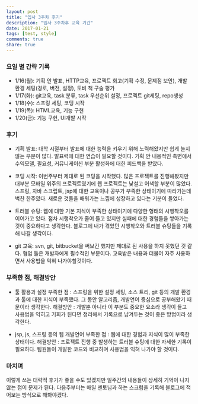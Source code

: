 ```yaml
---
layout: post
title: "입사 3주차 후기"
description: "입사 3주차후 교육 기간"
date: 2017-01-21
tags: [test, style]
comments: true
share: true
---
```


### 요일 별 간략 기록

* 1/16(월): 기획 안 발표, HTTP교육, 프로젝트 회고(기획 수정, 문제점 보안), 개발 환경 세팅(경로, 버전, 설정), 토비 책 구술 평가
* 1/17(화): git교육, task 분류, task 우선순위 설정, 프로젝트 git세팅, repo생성
* 1/18(수): 스프링 세팅, 코딩 시작
* 1/19(목): HTML교육, 기능 구현
* 1/20(금): 기능 구현, UI개발 시작

### 후기

* 기획 발표: 대학 시절부터 발표에 대한 능력을 키우기 위해 노력해왔지만 쉽게 늘지 않는 부분이 많다. 발표력에 대한 연습이 필요할 것이다. 기획 안 내용적인 측면에서 수익모델, 필요성, 커뮤니케이션 부분 활성화에 대한 피드백을 받았다. 

* 코딩 시작: 이번주부터 제대로 된 코딩을 시작했다. 많은 프로젝트를 진행해봤지만 대부분 모바일 위주의 프로젝트였기에 웹 프로젝트는 낯설고 어색할 부분이 많았다. 스프링, 자바 스크립트, jsp에 대한 교육이나 공부가 부족한 상태이기에 따라가는데 벅찬 한주였다. 새로운 것들을 배워가는 느낌에 성장하고 있다는 기분이 들었다.

* 트러블 슈팅: 웹에 대한 기본 지식이 부족한 상태이기에 다양한 형태의 시행착오를 이어가고 있다. 점차 시행착오가 줄어 들고 있지만 실패에 대한 경험들을 쌓아가는 것이 중요하다고 생각한다. 블로그에 내가 겪었던 시행착오와 트러블 슈팅들을 기록해 나갈 생각이다.

* git 교육: svn, git, bitbucket을 써보긴 했지만 제대로 된 사용을 하지 못했던 것 같다. 협업 툴은 개발자에게 필수적인 부분이다. 교육받은 내용과 더불어 자주 사용하면서 사용법을 익혀 나가야할것이다.



### 부족한 점, 해결방안

* 툴 활용과 설정
부족한 점 : 스프링을 위한 설정 세팅, 소스 트리, git 등의 개발 환경과 툴에 대한 지식이 부족했다. 그 동안 알고리즘, 개발언어 중심으로 공부해왔기 때문이라 생각한다. 
해결방안 : 개발뿐 아니라 이 부분도 중요한 요소라 생각이 들고 사용법을 익히고 기회가 된다면 정리해서 기록으로 남겨두는 것이 좋은 방법이라 생각한다.

* jsp, js, 스프링 등의 웹 개발언어
 부족한 점 : 웹에 대한 경험과 지식이 많이 부족한 상태이다.
 해결방안 : 프로젝트 진행 중 발생하는 트러블 슈팅에 대한 자세한 기록이 필요하다. 팀원들이 개발한 코드와 비교하며 사용법을 익혀 나가야 할 것이다. 

### 마치며
 이렇게 쓰는 대략적 후기가 좋을 수도 있겠지만 일주간의 내용들이 상세히 기억이 나지 않는 점이 문제가 된다. 다음주부터는 매일 멘토님과 하는 스크럼을 기록해 블로그에 적어보는 방식으로 해봐야겠다.


